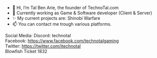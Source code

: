 - 👋 Hi, I’m Tal Ben Arie, the founder of TechnoTal.com
- 💞️ Currently working as Game & Software developer (Client & Server)
- ✨ My current projects are: Shinobi Warfare
- 📫 You can contact me trough various platforms.

Social Media: 
Discord: technotal <br>
Facebook: https://www.facebook.com/technotalgaming <br>
Twitter: https://twitter.com/itechnotal <br>
Blowfish Ticket 1832


<!---
talbenarie/talbenarie is a ✨ special ✨ repository because its `README.md` (this file) appears on your GitHub profile.
You can click the Preview link to take a look at your changes.
--->
